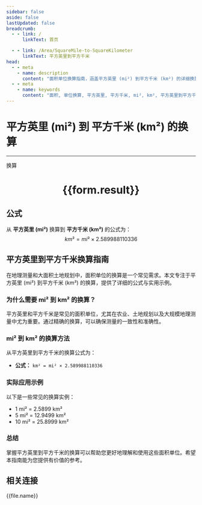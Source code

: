```yaml
---
sidebar: false
aside: false
lastUpdated: false
breadcrumb:
  - - link: /
      linkText: 首页

  - - link: /Area/SquareMile-to-SquareKilometer
      linkText: 平方英里到平方千米
head:
  - - meta
    - name: description
      content: "面积单位换算指南，涵盖平方英里 (mi²) 到平方千米 (km²) 的详细换算公式与说明。"
  - - meta
    - name: keywords
      content: "面积, 单位换算, 平方英里, 平方千米, mi², km², 平方英里到平方千米, 面积换算指南"
---
```

# 平方英里 (mi²) 到 平方千米 (km²) 的换算
---
<script setup>
import { onMounted, reactive, inject, ref } from 'vue'
import { NButton, NForm, NFormItem, NInput, NInputNumber, NSelect, NCard, useMessage,NGrid ,NGi } from 'naive-ui'
import { defineClientComponent } from 'vitepress'
import { Area } from '../../files';

const convert = inject('convert')

const form = reactive({
  number: null,
  result: '',
})

const convertHandler = () => {
  if (form.number !== null && !isNaN(form.number)) {
    const convertedValue = parseFloat(form.number) * 2.589988110336
    form.result = `${form.number}mi² = ${convertedValue.toFixed(4)}km²`
  } else {
    form.result = '请输入有效的数值。'
  }
}
</script>

<n-form size="large" :model="form">
  <n-form-item label="平方英里 (mi²)">
    <n-input-number v-model:value="form.number" placeholder="输入平方英里" style="width: 100%" />
  </n-form-item>
  <n-form-item>
    <n-button type="info" @click="convertHandler" block>换算</n-button>
  </n-form-item>
</n-form>

<n-card  embedded :bordered="false" hoverable>
  <div  style="text-align:center">
    <h1>{{form.result}}</h1>
  </div>
</n-card>

## 公式

从 **平方英里 (mi²)** 换算到 **平方千米 (km²)** 的公式为：
$$ km² = mi² \times 2.589988110336 $$

## 平方英里到平方千米换算指南

在地理测量和大面积土地规划中，面积单位的换算是一个常见需求。本文专注于平方英里 (mi²) 到平方千米 (km²) 的换算，提供了详细的公式与实用示例。

### 为什么需要 mi² 到 km² 的换算？

平方英里和平方千米是常见的面积单位，尤其在农业、土地规划以及大规模地理测量中尤为重要。通过精确的换算，可以确保测量的一致性和准确性。

### mi² 到 km² 的换算方法

从平方英里到平方千米的换算公式为：

- **公式：** `km² = mi² × 2.589988110336`

### 实际应用示例

以下是一些常见的换算实例：

- 1 mi² = 2.5899 km²
- 5 mi² = 12.9499 km²
- 10 mi² = 25.8999 km²

### 总结

掌握平方英里到平方千米的换算可以帮助您更好地理解和使用这些面积单位。希望本指南能为您提供有价值的参考。

## 相关连接
<n-grid x-gap="12" :cols="2">
  <n-gi v-for="(file, index) in Area" :key="index">
    <n-button
      text
      tag="a"
      :href="file.path"
      type="info"
    >
      {{file.name}}
    </n-button>
  </n-gi>
</n-grid>